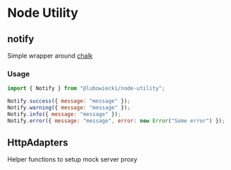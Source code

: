 # Node Utility

## notify

Simple wrapper around [chalk](https://www.npmjs.com/package/chalk)

### Usage

```javascript
import { Notify } from "@lubowiecki/node-utility";

Notify.success({ message: "message" });
Notify.warning({ message: "message" });
Notify.info({ message: "message" });
Notify.error({ message: "message", error: new Error("Some error") });
```

## HttpAdapters

Helper functions to setup mock server proxy
